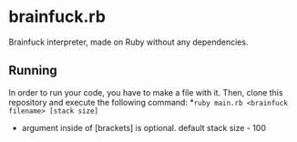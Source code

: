 # brainfuck.rb
Brainfuck interpreter, made on Ruby without any dependencies.

## Running
In order to run your code, you have to make a file with it.
Then, clone this repository and execute the following command:
*`ruby main.rb <brainfuck filename> [stack size]`

* argument inside of [brackets] is optional. default stack size - 100
